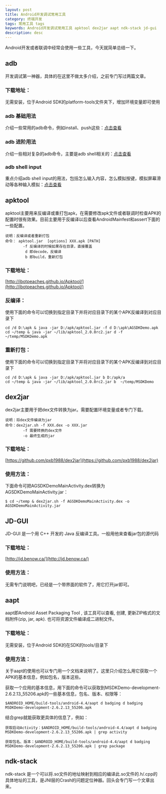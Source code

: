```yaml
---
layout: post
title: Android开发调试常用工具
category: 终端开发
tags: 常用工具 tags
keywords: Android开发调试常用工具 apktool dex2jar aapt ndk-stack jd-gui
description: desc
---
```

Android开发或者联调中经常会使用一些工具，今天就简单总结一下。

## adb

开发调试第一神器，具体的在这里不做太多介绍，之前专门写过两篇文章。

### 下载地址：

无需安装，位于Android SDK的platform-tools文件夹下，增加环境变量即可使用

### adb 基础用法

介绍一些常用的adb命令，例如install、push这些：[点击查看](http://blog.bihe0832.com/adb-base.html)

### adb 进阶用法

介绍一些相对复杂的adb命令，主要是adb shell相关的：[点击查看](http://blog.bihe0832.com/adb-base.html)

### adb shell input

重点介绍adb shell input的用法，包括怎么输入内容，怎么模拟按键，模拟屏幕滑动等各种输入模拟：[点击查看](http://blog.bihe0832.com/adb-shell-input.html)

## apktool

apktool主要用来反编译或重打包apk，在需要修改apk文件或者联调时检查APK的配置时很有效果。目前主要用于反编译以后查看AndroidMainfest和assert下面的一些配置。

	说明：反编译或者重新打包
    命令： apktool.jar  [options] XXX.apk [PATH]
    		-f 反编译的时候如果存在目录，直接覆盖
    		 d 即decode，反编译
         	 b 即build，重新打包    

### 下载地址：

[http://ibotpeaches.github.io/Apktool/](http://ibotpeaches.github.io/Apktool/)

### 反编译：

使用下面的命令可以切换到指定目录下并将对应目录下的某个APK反编译到对应目录下

	cd /d D:\apk & java -jar D:/apk/apktool.jar -f d D:\apk\AGSDKDemo.apk
	cd ~/temp & java -jar ~/lib/apktool_2.0.0rc2.jar d -f  ~/temp/MSDKDemo.apk

### 重新打包：

使用下面的命令可以切换到指定目录下并将对应目录下的某个APK反编译到对应目录下

	cd /d D:\apk & java -jar D:/apk/apktool.jar b D:/apk/a
	cd ~/temp & java -jar ~/lib/apktool_2.0.0rc2.jar b  ~/temp/MSDKDemo

## dex2jar

dex2jar主要用于把dex文件转换为jar。需要配置环境变量或者专门下载。

	说明：将dex文件编译为jar
    命令：dex2jar.sh -f XXX.dex -o XXX.jar
    		-f 需要转换的dex文件
    		-o 最终生成的jar

### 下载地址：

[https://github.com/pxb1988/dex2jar](https://github.com/pxb1988/dex2jar)

### 使用方法：

下面命令可把AGSDKDemoMainActivity.dex转换为AGSDKDemoMainActivity.jar：

	$ cd ~/temp & dex2jar.sh -f AGSDKDemoMainActivity.dex -o AGSDKDemoMainActivity.jar
	
## JD-GUI

JD-GUI 是一个用 C++ 开发的 Java 反编译工具。一般用他来查看jar包的源代码

### 下载地址：

[http://jd.benow.ca/](http://jd.benow.ca/)

### 使用方法：

无需专门说明吧，已经是一个带界面的软件了，用它打开jar即可。

## aapt

aapt即Android Asset Packaging Tool , 该工具可以查看, 创建, 更新ZIP格式的文档附件(zip, jar, apk). 也可将资源文件编译成二进制文件。

### 下载地址：

无需安装，位于Android SDK的在SDK的tools/目录下

### 使用方法：

关于aapt的使用也可以专门用一个文档来说明了。这里只介绍怎么用它获取一个APK的基本信息，例如包名，版本这些。

获取一个应用的基本信息，用下面的命令可以获取到MSDKDemo-development-2.6.2.13_55206.apk的一些基本信息，包名、版本、权限等：

	$ANDROID_HOME/build-tools/android-4.4/aapt d badging d badging MSDKDemo-development-2.6.2.13_55206.apk

结合grep就能获取更具体的信息了，例如：

	获取启动Activity：$ANDROID_HOME/build-tools/android-4.4/aapt d badging MSDKDemo-development-2.6.2.13_55206.apk | grep activity
	
	获取包名、版本：$ANDROID_HOME/build-tools/android-4.4/aapt d badging MSDKDemo-development-2.6.2.13_55206.apk | grep package

## ndk-stack

ndk-stack 是一个可以将.so文件的地址映射到相应的编译此.so文件的.h/.cpp的具体地址的工具，是JNI层的Crash的问题定位神器。回头会专门写一个文章出来。
